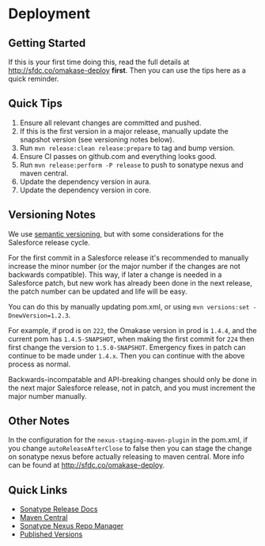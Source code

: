 Deployment
==========

Getting Started
---------------
If this is your first time doing this, read the full details at http://sfdc.co/omakase-deploy **first**.
Then you can use the tips here as a quick reminder.


Quick Tips
----------
1. Ensure all relevant changes are committed and pushed.
2. If this is the first version in a major release, manually update the snapshot version (see versioning notes below).
2. Run `mvn release:clean release:prepare` to tag and bump version.
3. Ensure CI passes on github.com and everything looks good.
4. Run `mvn release:perform -P release` to push to sonatype nexus and maven central.
5. Update the dependency version in aura.
6. Update the dependency version in core.

Versioning Notes
----------------
We use [semantic versioning](https://semver.org/), but with some considerations for the Salesforce release cycle.

For the first commit in a Salesforce release it's recommended to manually increase the minor number (or the major number if the changes are not backwards compatible). This way, if later a change is needed in a Salesforce patch, but new work has already been done in the next release, the patch number can be updated and life will be easy.

You can do this by manually updating pom.xml, or using `mvn versions:set -DnewVersion=1.2.3`.

For example, if prod is on `222`, the Omakase version in prod is `1.4.4`, and the current pom has `1.4.5-SNAPSHOT`, when making the first commit for `224` then first change the version to `1.5.0-SNAPSHOT`. Emergency fixes in patch can continue to be made under `1.4.x`. Then you can continue with the above process as normal.

Backwards-incompatable and API-breaking changes should only be done in the next major Salesforce release, not in patch, and you must increment the major number manually.

Other Notes
-----------

In the configuration for the `nexus-staging-maven-plugin` in the pom.xml, if you change `autoReleaseAfterClose` to false then you can stage the change on sonatype nexus before actually releasing to maven central. More info can be found at http://sfdc.co/omakase-deploy.

Quick Links
-----------

- [Sonatype Release Docs](https://central.sonatype.org/pages/apache-maven.html)
- [Maven Central](https://search.maven.org/search?q=g:com.salesforce%20AND%20a:omakase)
- [Sonatype Nexus Repo Manager](https://oss.sonatype.org/#nexus-search;gav~~omakase~~~)
- [Published Versions](https://repo1.maven.org/maven2/com/salesforce/omakase/)
